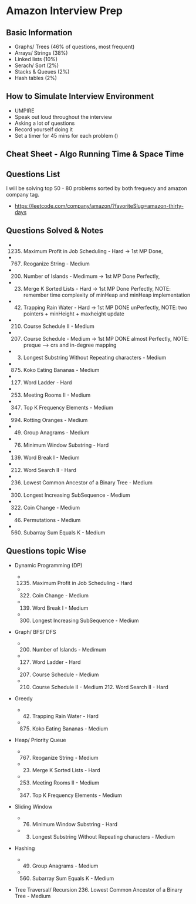 # Amazon Interview Prep

## Basic Information

- Graphs/ Trees (46% of questions, most frequent)
- Arrays/ Strings (38%)
- Linked lists (10%)
- Serach/ Sort (2%)
- Stacks & Queues (2%)
- Hash tables (2%)

## How to Simulate Interview Environment

- UMPIRE
- Speak out loud throughout the interview
- Asking a lot of questions
- Record yourself doing it
- Set a timer for 45 mins for each problem ()

## Cheat Sheet - Algo Running Time & Space Time

## Questions List

I will be solving top 50 - 80 problems sorted by both frequecy and amazon company tag.

- https://leetcode.com/company/amazon/?favoriteSlug=amazon-thirty-days

## Questions Solved & Notes

- 1235. Maximum Profit in Job Scheduling - Hard -> 1st MP Done,
- 767. Reoganize String - Medium
- 200. Number of Islands - Medimum -> 1st MP Done Perfectly,
- 23. Merge K Sorted Lists - Hard -> 1st MP Done Perfectly, NOTE: remember time complexity of minHeap and minHeap implementation
- 42. Trapping Rain Water - Hard -> 1st MP DONE unPerfectly, NOTE: two pointers + minHeight + maxheight update
- 210. Course Schedule II - Medium
- 207. Course Schedule - Medium -> 1st MP DONE almost Perfectly, NOTE: preque --> crs and in-degree mapping
- 3. Longest Substring Without Repeating characters - Medium
- 875. Koko Eating Bananas - Medium
- 127. Word Ladder - Hard
- 253. Meeting Rooms II - Medium
- 347. Top K Frequency Elements - Medium
- 994. Rotting Oranges - Medium
- 49. Group Anagrams - Medium
- 76. Minimum Window Substring - Hard
- 139. Word Break I - Medium
- 212. Word Search II - Hard
- 236. Lowest Common Ancestor of a Binary Tree - Medium
- 300. Longest Increasing SubSequence - Medium
- 322. Coin Change - Medium
- 46. Permutations - Medium
- 560. Subarray Sum Equals K - Medium

## Questions topic Wise

- Dynamic Programming (DP)

  - 1235. Maximum Profit in Job Scheduling - Hard
  - 322.  Coin Change - Medium
  - 139.  Word Break I - Medium
  - 300.  Longest Increasing SubSequence - Medium

- Graph/ BFS/ DFS

  - 200.  Number of Islands - Medimum
  - 127.  Word Ladder - Hard
  - 207.  Course Schedule - Medium
  - 210.  Course Schedule II - Medium 212. Word Search II - Hard

- Greedy

  - 42. Trapping Rain Water - Hard
  - 875.  Koko Eating Bananas - Medium

- Heap/ Priority Queue

  - 767.  Reoganize String - Medium
  - 23. Merge K Sorted Lists - Hard
  - 253.  Meeting Rooms II - Medium
  - 347.  Top K Frequency Elements - Medium

- Sliding Window

  - 76. Minimum Window Substring - Hard
  - 3.  Longest Substring Without Repeating characters - Medium

- Hashing

  - 49. Group Anagrams - Medium
  - 560.  Subarray Sum Equals K - Medium

- Tree Traversal/ Recursion 236. Lowest Common Ancestor of a Binary Tree - Medium
